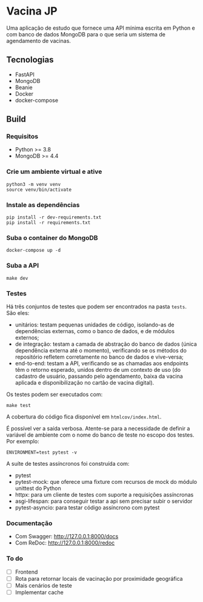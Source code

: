 # Vacina JP

Uma aplicação de estudo que fornece uma API mínima escrita em Python e com banco de dados MongoDB para o que seria um sistema de agendamento de vacinas.

## Tecnologias

- FastAPI
- MongoDB
- Beanie
- Docker
- docker-compose

## Build

### Requisitos

- Python >= 3.8
- MongoDB >= 4.4

### Crie um ambiente virtual e ative

```
python3 -m venv venv
source venv/bin/activate
```

### Instale as dependências

```
pip install -r dev-requirements.txt
pip install -r requirements.txt
```

### Suba o container do MongoDB

```
docker-compose up -d
```

### Suba a API

```
make dev
```

### Testes

Há três conjuntos de testes que podem ser encontrados na pasta `tests`. São eles:

- unitários: testam pequenas unidades de código, isolando-as de dependências externas, como o banco de dados, e de módulos externos;
- de integração: testam a camada de abstração do banco de dados (única dependência externa até o momento), verificando se os métodos do repositório refletem corretamente no banco de dados e vive-versa;
- end-to-end: testam a API, verificando se as chamadas aos endpoints têm o retorno esperado, unidos dentro de um contexto de uso (do cadastro de usuário, passando pelo agendamento, baixa da vacina aplicada e disponibilização no cartão de vacina digital).

Os testes podem ser executados com:

```
make test
```

A cobertura do código fica disponível em `htmlcov/index.html`.

É possível ver a saída verbosa. Atente-se para a necessidade de definir a variável de ambiente com o nome do banco de teste no escopo dos testes. Por exemplo:

```
ENVIRONMENT=test pytest -v
```

A suíte de testes assíncronos foi construída com:

- pytest
- pytest-mock: que oferece uma fixture com recursos de mock do módulo unittest do Python
- httpx: para um cliente de testes com suporte a requisições assíncronas
- asgi-lifespan: para conseguir testar a api sem precisar subir o servidor
- pytest-asyncio: para testar código assíncrono com pytest

### Documentação

- Com Swagger: http://127.0.0.1:8000/docs
- Com ReDoc: http://127.0.0.1:8000/redoc

### To do

- [ ] Frontend
- [ ] Rota para retornar locais de vacinação por proximidade geográfica
- [ ] Mais cenários de teste
- [ ] Implementar cache
